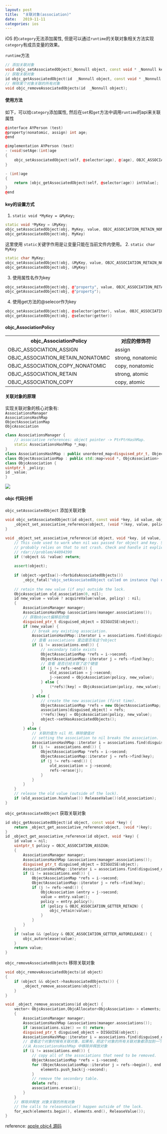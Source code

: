 ```yaml
---
layout: post
title:  "关联对象(association)"
date:   2019-11-11
categories: ios
---
```

iOS 的`category`无法添加属性, 但是可以通过`runtime`的关联对象相关方法实现`category`有成员变量的效果。

`runtime`方法
```cpp
// 添加关联对象
void objc_setAssociatedObject(_Nonnull object, const void * _Nonnull key, id  _Nullable value, objc_AssociationPolicy policy);
// 获取关联对象
id objc_getAssociatedObject(id  _Nonnull object, const void * _Nonnull key);
// 移除某个对象关联的所有对象
void objc_removeAssociatedObjects(id  _Nonnull object);
```

#### 使用方法
如下，可以给`category`添加属性, 然后在`set`和`get`方法中调用`runtime`的api来关联属性
```cpp
@interface AYPerson (test)
@property(nonatomic, assign) int age;
@end

@implementation AYPerson (test)
- (void)setAge:(int)age
{
    objc_setAssociatedObject(self, @selector(age), @(age), OBJC_ASSOCIATION_ASSIGN);
}

- (int)age
{
    return [objc_getAssociatedObject(self, @selector(age)) intValue];
}
@end
```
#### key的设置方式
1. `static void *MyKey = &MyKey;`
```cpp
static void *MyKey = &MyKey;
objc_setAssociatedObject(obj, MyKey, value, OBJC_ASSOCIATION_RETAIN_NONATOMIC)
objc_getAssociatedObject(obj, MyKey)
```
这里使用 `static`关键字作用是让变量只能在当前文件内使用。
2. `static char MyKey`
```cpp
static char MyKey;
objc_setAssociatedObject(obj, &MyKey, value, OBJC_ASSOCIATION_RETAIN_NONATOMIC)
objc_getAssociatedObject(obj, &MyKey)
```

3. 使用属性名作为key
```cpp
objc_setAssociatedObject(obj, @"property", value, OBJC_ASSOCIATION_RETAIN_NONATOMIC);
objc_getAssociatedObject(obj, @"property");
```

4. 使用get方法的@selecor作为key
```cpp
objc_setAssociatedObject(obj, @selector(getter), value, OBJC_ASSOCIATION_RETAIN_NONATOMIC)
objc_getAssociatedObject(obj, @selector(getter))
```

#### objc_AssociationPolicy
<table>
    <tr>
        <th>objc_AssociationPolicy</th>
        <th>对应的修饰符</th>
    </tr>
    <tr>
        <td>OBJC_ASSOCIATION_ASSIGN</td>
        <td>assign</td>
     </tr>
     <tr>
        <td>OBJC_ASSOCIATION_RETAIN_NONATOMIC</td>
        <td>strong, nonatomic</td>
     </tr>
     <tr>
        <td>OBJC_ASSOCIATION_COPY_NONATOMIC</td>
        <td>copy, nonatomic</td>
     </tr>
     <tr>
        <td>OBJC_ASSOCIATION_RETAIN</td>
        <td>strong, atomic</td>
     </tr>
     <tr>
        <td>OBJC_ASSOCIATION_COPY</td>
        <td>copy, atomic</td>
    </tr>
</table>

#### 关联对象的原理
实现关联对象的核心对象有:<br>
`AssociationsManager`<br>
`AssociationsHashMap`<br>
`ObjectAssociationMap`<br>
`ObjcAssociation`<br>
```cpp
class AssociationsManager {
    // associative references: object pointer -> PtrPtrHashMap.
    static AssociationsHashMap *_map;
}
class AssociationsHashMap : public unordered_map<disguised_ptr_t, ObjectAssociationMap *>
class ObjectAssociationMap : public std::map<void *, ObjcAssociation>
class ObjcAssociation {
uintptr_t _policy;
id _value;
}
```
![](/resource/association/association.png)
#### objc 代码分析
`objc_setAssociatedObject` 添加关联对象
```cpp
void objc_setAssociatedObject(id object, const void *key, id value, objc_AssociationPolicy policy) {
    _object_set_associative_reference(object, (void *)key, value, policy);
}

void _object_set_associative_reference(id object, void *key, id value, uintptr_t policy) {
    // This code used to work when nil was passed for object and key. Some code
    // probably relies on that to not crash. Check and handle it explicitly.
    // rdar://problem/44094390
    if (!object && !value) return;
    
    assert(object);
    
    if (object->getIsa()->forbidsAssociatedObjects())
        _objc_fatal("objc_setAssociatedObject called on instance (%p) of class %s which does not allow associated objects", object, object_getClassName(object));
    
    // retain the new value (if any) outside the lock.
    ObjcAssociation old_association(0, nil);
    id new_value = value ? acquireValue(value, policy) : nil;
    {
        AssociationsManager manager;
        AssociationsHashMap &associations(manager.associations());
        // 获取object偏移后的值
        disguised_ptr_t disguised_object = DISGUISE(object);
        if (new_value) {
            // break any existing association.
            AssociationsHashMap::iterator i = associations.find(disguised_object);
            // 查看 associations 里边是否有这个object
            if (i != associations.end()) {
                // secondary table exists
                ObjectAssociationMap *refs = i->second;
                ObjectAssociationMap::iterator j = refs->find(key);
                // 查看 是否已经关联了这个键值
                if (j != refs->end()) {
                    old_association = j->second;
                    j->second = ObjcAssociation(policy, new_value);
                } else {
                    (*refs)[key] = ObjcAssociation(policy, new_value);
                }
            } else {
                // create the new association (first time).
                ObjectAssociationMap *refs = new ObjectAssociationMap;
                associations[disguised_object] = refs;
                (*refs)[key] = ObjcAssociation(policy, new_value);
                object->setHasAssociatedObjects();
            }
        } else {
            // 关联的值为 nil 时，移除键值对
            // setting the association to nil breaks the association.
            AssociationsHashMap::iterator i = associations.find(disguised_object);
            if (i !=  associations.end()) {
                ObjectAssociationMap *refs = i->second;
                ObjectAssociationMap::iterator j = refs->find(key);
                if (j != refs->end()) {
                    old_association = j->second;
                    refs->erase(j);
                }
            }
        }
    }
    // release the old value (outside of the lock).
    if (old_association.hasValue()) ReleaseValue()(old_association);
}
```
`objc_getAssociatedObject` 获取关联对象
```cpp
id objc_getAssociatedObject(id object, const void *key) {
    return _object_get_associative_reference(object, (void *)key);
}
id _object_get_associative_reference(id object, void *key) {
    id value = nil;
    uintptr_t policy = OBJC_ASSOCIATION_ASSIGN;
    {
        AssociationsManager manager;
        AssociationsHashMap &associations(manager.associations());
        disguised_ptr_t disguised_object = DISGUISE(object);
        AssociationsHashMap::iterator i = associations.find(disguised_object);
        if (i != associations.end()) {
            ObjectAssociationMap *refs = i->second;
            ObjectAssociationMap::iterator j = refs->find(key);
            if (j != refs->end()) {
                ObjcAssociation &entry = j->second;
                value = entry.value();
                policy = entry.policy();
                if (policy & OBJC_ASSOCIATION_GETTER_RETAIN) {
                    objc_retain(value);
                }
            }
        }
    }
    if (value && (policy & OBJC_ASSOCIATION_GETTER_AUTORELEASE)) {
        objc_autorelease(value);
    }
    return value;
}
```
`objc_removeAssociatedObjects` 移除关联对象
```cpp
void objc_removeAssociatedObjects(id object) 
{
    if (object && object->hasAssociatedObjects()) {
        _object_remove_assocations(object);
    }
}

void _object_remove_assocations(id object) {
    vector< ObjcAssociation,ObjcAllocator<ObjcAssociation> > elements;
    {
        AssociationsManager manager;
        AssociationsHashMap &associations(manager.associations());
        if (associations.size() == 0) return;
        disguised_ptr_t disguised_object = DISGUISE(object);
        AssociationsHashMap::iterator i = associations.find(disguised_object);
        // 查看这个对象时候有关联对象，如果有，把这个对象的所有关联对象都添加到一个数组中，
        //从 AssociationsHashMap 中移除并释放对象
        if (i != associations.end()) {
            // copy all of the associations that need to be removed.
            ObjectAssociationMap *refs = i->second;
            for (ObjectAssociationMap::iterator j = refs->begin(), end = refs->end(); j != end; ++j) {
                elements.push_back(j->second);
            }
            // remove the secondary table.
            delete refs;
            associations.erase(i);
        }
    }
    // 移除并释放 对象关联的所有对象
    // the calls to releaseValue() happen outside of the lock.
    for_each(elements.begin(), elements.end(), ReleaseValue());
}
```

reference: [apple objc4 源码](https://opensource.apple.com/tarballs/objc4/)